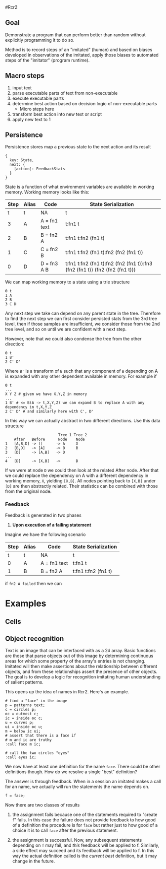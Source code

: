#Rcr2

## Goal

Demonstrate a program that can perform better than random without explicitly 
programming it to do so.

Method is to record steps of an "imitated" (human) and based on biases 
developed in observations of the imitated, apply those biases to automated
steps of the "imitator" (program runtime).

## Macro steps

1. input text 
2. parse executable parts of text from non-executable
3. execute executable parts
4. determine best action based on decision logic of non-executable parts
    * Micro steps here
3. transform best action into new text or script
4. apply new text to 1

## Persistence

Persistence stores map a previous state to the next action and its result

```
{
  key: State,
  next: {
    [action]: FeedbackStats
  }
}
```

State is a function of what environment variables are available in working memory. Working memory looks like this:

Step | Alias | Code | State Serialization
--- | --- | --- | --- 
 t | t | NA | t
 3 | A | A = fn1 text | t:fn1 t
 2 | B | B = fn2 A | t:fn1 t:fn2 (fn1 t)
 1 | C | C = fn2 B | t:fn1 t:fn2 (fn1 t):fn2 (fn2 (fn1 t))
 0 | D | D = fn3 A B | t:fn1 t:fn2 (fn1 t):fn2 (fn2 (fn1 t)):fn3 (fn2 (fn1 t)) (fn2 (fn2 (fn1 t))) 

We can map working memory to a state using a trie structure

```
0 t
1 A 
2 B
3 C D
```

Any next step we take can depend on any parent state in the tree. Therefore to find the next
step we can first consider persisted stats from the 3rd tree level, then if those samples
are insufficient, we consider those from the 2nd tree level, and so on until we are
confident with a next step.

However, note that we could also condense the tree from the other direction:

```
0 t
1 B'
2 C' D'
```

Where `B'` is a transform of `B` such that any component of `B` depending on A is expanded
with any other dependent available in memory. For example if

```
0 t
...
X Y Z # given we have X,Y,Z in memory
...
1 B' # <= B(A -> t,X,Y,Z) we can expand B to replace A with any dependency in t,X,Y,Z
2 C' D' # and similarly here with C', D'
```

In this way we can actually abstract in two different directions. Use this data structure

```
                        Tree 1 Tree 2
    After   Before      Node    Node
1   [A,B,D] -> []      -> A     X
2   [B,D]   -> [A]     -> B     B
3   [D]     -> [A,B]   -> D
...                             
4   [D]     -> [X,B]   ->       D
```

If we were at node `D` we could then look at the related After node.
After that we could replace the dependency on A with a different dependency
in working memory, `X`, yielding `[X,B]`. All nodes pointing back to `[X,B]`
under `[D]` are then abstractly related. Their statistics can be combined
with those from the original node.
 

### Feedback

Feedback is generated in two phases

1. __Upon execution of a failing statement__

Imagine we have the following scenario

Step | Alias | Code | State Serialization
--- | --- | --- | --- 
 t | t | NA | t
 0 | A | A = fn1 text | t:fn1 t
 1 | B | B = fn2 A | t:fn1 t:fn2 (fn1 t)
 
if `fn2 A failed` then we can 

# Examples

## Cells
 
## Object recognition
 
Text is an image that can be interfaced with as a 2d array. Basic functions are those 
that parse objects out of this image by determining continuous areas for which some 
property of the array's entries is not changing. Imitated will then make assertions 
about the relationship between different objects, and from these relationships 
assert the presence of other objects. The goal is to develop a logic for recognition
imitating human understanding of salient patterns.

This opens up the idea of names in Rcr2. Here's an example.

```
# find a "face" in the image 
p = patterns text;
c = circles p;
oc = outmost c;
ic = inside oc c;
u = curves p;
ui = inside oc u;
m = below ic ui;
# assert that there is a face if  
# m and ic are truthy 
:call face m ic;

# call the two circles "eyes"
:call eyes ic;
```

We now have at least one definition for the name `face`. There could be other definitions
though. How do we resolve a single "best" definition?

The answer is through feedback. When in a session an imitated makes a call for an name,
we actually will run the statements the name depends on.

```
f = face;
```

Now there are two classes of results

1. the assignment fails because one of the statements required to "create f" fails. In this case
 the failure does not provide feedback to how good of a definition the procedure is for `face` but 
 rather just to how good of a choice it is to call `face` after the previous statement.
 
2. the assignment is successful. Now, any subsequent statements depending on `f` may fail,
 and _this_ feedback will be applied to f. Similarly, a side effect may succeed and its feedback 
 will be applied to f. In this way the actual definition called is the _current best_ definition,
 but it may change in the future. 